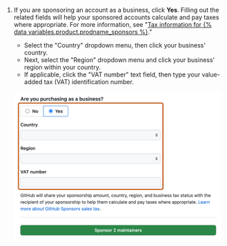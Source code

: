 1. If you are sponsoring an account as a business, click **Yes**. Filling out the related fields will help your sponsored accounts calculate and pay taxes where appropriate. For more information, see "[Tax information for {% data variables.product.prodname_sponsors %}](/sponsors/receiving-sponsorships-through-github-sponsors/tax-information-for-github-sponsors#sales-tax)."
   - Select the "Country" dropdown menu, then click your business' country.
   - Next, select the "Region" dropdown menu and click your business' region within your country.
   - If applicable, click the "VAT number" text field, then type your value-added tax (VAT) identification number.

   ![Screenshot of the sponsorship checkout page. The fields for sponsoring as a business are outlined in dark orange.](/assets/images/help/sponsors/bulk-sponsors-business-purchase.png)

